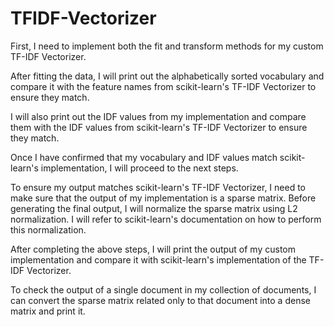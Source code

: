 # TFIDF-Vectorizer
First, I need to implement both the fit and transform methods for my custom TF-IDF Vectorizer.

After fitting the data, I will print out the alphabetically sorted vocabulary and compare it with the feature names from scikit-learn's TF-IDF Vectorizer to ensure they match.

I will also print out the IDF values from my implementation and compare them with the IDF values from scikit-learn's TF-IDF Vectorizer to ensure they match.

Once I have confirmed that my vocabulary and IDF values match scikit-learn's implementation, I will proceed to the next steps.

To ensure my output matches scikit-learn's TF-IDF Vectorizer, I need to make sure that the output of my implementation is a sparse matrix. Before generating the final output, I will normalize the sparse matrix using L2 normalization. I will refer to scikit-learn's documentation on how to perform this normalization.

After completing the above steps, I will print the output of my custom implementation and compare it with scikit-learn's implementation of the TF-IDF Vectorizer.

To check the output of a single document in my collection of documents, I can convert the sparse matrix related only to that document into a dense matrix and print it.
